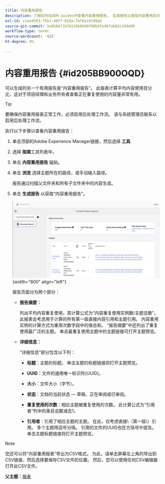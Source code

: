```yaml
---
title: 内容重用报告
description: 了解如何在AEM Guides中查看内容重用报告。 生成报告以查找内容重用百分比。
exl-id: ccae4303-75b1-4077-829a-7ef6a14fd8ad
source-git-commit: 5e0584f1bf0216b8b00f00b9fe46fa682c244e08
workflow-type: tm+mt
source-wordcount: '425'
ht-degree: 0%

---
```


# 内容重用报告 {#id205BB900OQD}

可以生成的另一个有用报告是“内容重用报告”。 此报表计算平均内容使用百分比，这对于项目经理和业务所有者查看正在重复使用的内容量非常有用。

>[!TIP]
>
> 要确保内容重用报表正常工作，必须启用后处理工作流。 请与系统管理员联系以启用后处理工作流。

执行以下步骤以查看内容重用报告：

1. 单击顶部的Adobe Experience Manager链接，然后选择 **工具**.

1. 选择 **指南**&#x200B;工具列表中。

1. 单击 **内容重用报告** 磁贴。

1. 单击 **浏览** 选择主题所在的路径，或手动输入路径。

   报告通过扫描父文件夹和所有子文件夹中的内容生成。

1. 单击 **生成报告** 以获取“内容重用报告”。

   ![](images/content-reuse-uuid.png){width="800" align="left"}

   报告页面分为两个部分：

   - **报告摘要：**

     列出平均内容重复使用，其计算公式为“内容重复使用实例数/主题总数”。 此报表会考虑用于计算的所有第一级直接内容引用和主题引用。 内容重用实例的计算方式为重用次数字段中的值总和。 “报告摘要”中还列出了重复使用最广泛的主题。 单击最重复使用主题中的主题链接可打开主题预览。

   - **详细信息：**

     “详细信息”部分包含以下列：

      - **标题**：主题的标题。 单击主题的标题链接将打开主题预览。

      - **UUID**：文件的通用唯一标识符\(UUID\)。

      - **大小**：文件大小（字节）。

      - **状态**：文档的当前状态 — 草稿、正在审阅或已审阅。

      - **重复使用的次数**：相应主题被重复使用的次数。 此计算公式为“引用者”列中的条目总数减去1。

      - **引用者**：引用了相应主题的主题。 在此，仅考虑直接\（第一级\）引用。 多个主题用逗号分隔。 引用的文件的UUID也在方括号中提及。单击主题标题链接将打开主题预览。


>[!NOTE]
>
> 您还可以将“内容重用报表”导出为CSV格式。 为此，请单击屏幕左上角的导出到CSV链接，然后选择要保存CSV文件的位置。 然后，您可以使用任何CSV编辑器打开此CSV文件。

**父主题：**[&#x200B;报表](reports-intro.md)
